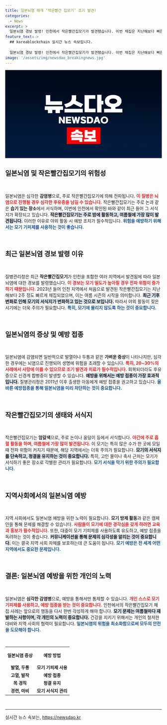 ```yaml
---
title: 일본뇌염 매개 ‘작은빨간 집모기’ 조기 발견!
categories:
  - News
excerpt: >
  일본뇌염 경보 발령! 인천에서 작은빨간집모기가 발견됐습니다. 이번 채집은 지난해보다 빠른데, 바이러스는 없지만 주의가 필요합니다. 모기 물림 예방 수칙을 꼭 지켜주세요!
feature_text: >
  ## koreablockchain 실시간 뉴스 속보입니다.

  일본뇌염 경보 발령! 인천에서 작은빨간집모기가 발견됐습니다. 이번 채집은 지난해보다 빠른데, 바이러스는 없지만 주의가 필요합니다. 모기 물림 예방 수칙을 꼭 지켜주세요!
image: '/assets/img/newsdao_breakingnews.jpg'
---
```


<p><img src="/assets/img/newsdao_breakingnews.jpg" alt="koreablockchain 속보" /></p>

<h2 data-ke-size="size26">일본뇌염 및 작은빨간집모기의 위험성</h2>

<p data-ke-size="size16">&nbsp;</p>

<p>일본뇌염은 심각한 <b>감염병</b>으로, 주로 작은빨간집모기에 의해 전파됩니다. <b><span style="color: #ee2323;">이 질병은 뇌염으로 진행될 경우 심각한 후유증을 남길 수 있습니다.</span></b> 작은빨간집모기는 주로 논과 같은 <b>습기 있는 장소</b>에서 서식하며, 이번에 인천에서 확인된 바와 같이 최근 들어 그 서식지가 확장되고 있습니다. <b><span style="background-color: #21538527;">작은빨간집모기는 주로 밤에 활동하고, 여름철에 가장 많이 발견됩니다.</span></b> 이러한 이유로 야외 활동 시 예방 조치가 필수적입니다. <b><span style="color: #1a5490;">위험을 예방하기 위해서는 모기 기피제를 사용하는 것이 좋습니다.</span></b></p>

<p data-ke-size="size16">&nbsp;</p>

<h2 data-ke-size="size26">최근 일본뇌염 경보 발령 이유</h2>

<p data-ke-size="size16">&nbsp;</p>

<p>질병관리청은 최근 <b>작은빨간집모기</b>가 인천을 포함한 여러 지역에서 발견됨에 따라 일본뇌염에 대한 경보를 발령했습니다. <b><span style="color: #ee2323;">이 경보는 모기 밀도가 높아질 경우 전파 위험이 증가하기 때문입니다.</span></b> 2023년 들어 인천 지역에서 처음으로 발견된 작은빨간집모기는 지난해보다 2주 정도 빠르게 채집되었으며, 이는 여름 시즌의 시작을 의미합니다. <b><span style="background-color: #21538527;">최근 기후 변화로 인해 모기의 서식지가 변화하고 있는 것으로 보입니다.</span></b> 따라서 야외 활동이 잦은 시기에는 더욱 주의가 필요합니다. <b><span style="color: #1a5490;">특히, 모기에 물리지 않도록 하는 것이 중요합니다.</span></b></p>

<p data-ke-size="size16">&nbsp;</p>

<h2 data-ke-size="size26">일본뇌염의 증상 및 예방 접종</h2>

<p data-ke-size="size16">&nbsp;</p>

<p>일본뇌염에 감염되면 일반적으로 발열이나 두통과 같은 <b>가벼운 증상</b>이 나타나지만, 심각한 경우에는 뇌염으로 진행되어 생명에 위험을 초래할 수 있습니다. <b><span style="color: #ee2323;">특히, 20~30%의 사례에서 사망에 이를 수 있으므로 조기 발견과 치료가 필수적입니다.</span></b> 회복되더라도 후유증으로 신경계 합병증이 발생할 수 있습니다. <b><span style="background-color: #21538527;">예방을 위해서는 예방 접종이 가장 효과적입니다.</span></b> 질병관리청은 2011년 이후 출생한 아동에게 예방 접종을 권고하고 있습니다. <b><span style="color: #1a5490;">올바른 예방접종을 통해 일본뇌염을 미리 차단하는 것이 중요합니다.</span></b></p>

<p data-ke-size="size16">&nbsp;</p>

<h2 data-ke-size="size26">작은빨간집모기의 생태와 서식지</h2>

<p data-ke-size="size16">&nbsp;</p>

<p>작은빨간집모기는 <b>암갈색</b>으로, 주로 논이나 웅덩이 등에서 서식합니다. <b><span style="color: #ee2323;">야간에 주로 흡혈 활동을 하며, 여름철에 가장 많이 발견됩니다.</span></b> 이 모기는 특히 많은 수가 한 곳에 모일 때 전파 위험이 커지기 때문에, 해당 지역에서는 더욱 주의가 필요합니다. <b><span style="background-color: #21538527;">모기의 서식지를 단속하고, 청결을 유지하는 것이 중요합니다.</span></b> 특히, 고인 물이나 축사 근처는 모기가 서식하기 좋은 장소로 각별한 관리가 필요합니다. <b><span style="color: #1a5490;">모기 서식을 막기 위한 주의가 필요합니다.</span></b></p>

<p data-ke-size="size16">&nbsp;</p>

<h2 data-ke-size="size26">지역사회에서의 일본뇌염 예방</h2>

<p data-ke-size="size16">&nbsp;</p>

<p>지역 사회에서도 일본뇌염 예방을 위한 노력이 필요합니다. <b>모기 방제 활동</b>과 같은 캠페인을 통해 문제를 해결할 수 있습니다. <b><span style="color: #ee2323;">사람들이 모기에 대한 경각심을 갖게 하려면 교육과 홍보가 필수적입니다.</span></b> 또한, 대중이 모기 기피제를 사용하도록 유도하고, 예방 접종을 독려하는 것이 좋습니다. <b><span style="background-color: #21538527;">커뮤니케이션을 통해 문제의 심각성을 알리는 것이 중요합니다.</span></b> 이는 결국 지역 사회 자체를 보호하는데 큰 도움이 됩니다. <b><span style="color: #1a5490;">모기 예방은 전 세계 어떤 지역에서도 중요한 문제입니다.</span></b></p>

<p data-ke-size="size16">&nbsp;</p>

<h2 data-ke-size="size26">결론: 일본뇌염 예방을 위한 개인의 노력</h2>

<p data-ke-size="size16">&nbsp;</p>

<p>일본뇌염은 <b>심각한 감염병</b>으로, 예방을 통해서만 통제할 수 있습니다. <b><span style="color: #ee2323;">개인 스스로 모기 기피제를 사용하고, 예방 접종을 받는 것이 중요합니다.</span></b> 인천에서의 작은빨간집모기 채집 사례는 앞으로의 행동을 다시 한번 각성하게 해야 합니다. <b><span style="background-color: #21538527;">모기 문제는 여름철마다 재발하는 사항이며, 각 개인의 노력이 중요합니다.</span></b> 건강을 지키기 위해서는 개인의 철저한 대비와 지역 사회의 협력이 필요합니다. <b><span style="color: #1a5490;">일본뇌염의 위험을 최소화함으로써 모두의 안전을 도모해야 합니다.</span></b></p>

<p data-ke-size="size16">&nbsp;</p>

<table style="width: 100%; border-collapse: collapse;">
    <tr>
        <th style="text-align: center; height: 46px;"><b>일본뇌염 증상</b></th>
        <th style="text-align: center; height: 46px;"><b>예방 방법</b></th>
    </tr>
    <tr>
        <td style="text-align: center; height: 17px;"><b>발열, 두통</b></td>
        <td style="text-align: center; height: 17px;"><b>모기 기피제 사용</b></td>
    </tr>
    <tr>
        <td style="text-align: center; height: 17px;"><b>고열, 발작</b></td>
        <td style="text-align: center; height: 17px;"><b>예방 접종</b></td>
    </tr>
    <tr>
        <td style="text-align: center; height: 17px;"><b>목 경직</b></td>
        <td style="text-align: center; height: 17px;"><b>청결 유지</b></td>
    </tr>
    <tr>
        <td style="text-align: center; height: 17px;"><b>경련, 마비</b></td>
        <td style="text-align: center; height: 17px;"><b>모기 서식지 관리</b></td>
    </tr>
</table>

<p data-ke-size="size16">&nbsp;</p>

<hr>
실시간 뉴스 속보는, <a href="https://newsdao.kr" rel="dofollow">https://newsdao.kr</a>


